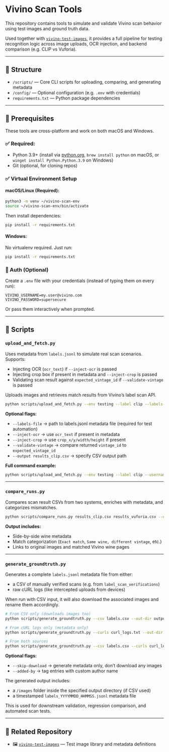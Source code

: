 # Vivino Scan Tools

This repository contains tools to simulate and validate Vivino scan behavior using test images and ground truth data.

Used together with [`vivino-test-images`](https://github.com/p47r1ckp3t3rs3n/vivino-test-images), it provides a full pipeline for testing recognition logic across image uploads, OCR injection, and backend comparison (e.g. CLIP vs Vuforia).

---

## 📁 Structure

* `/scripts/` — Core CLI scripts for uploading, comparing, and generating metadata
* `/config/` — Optional configuration (e.g. `.env` with credentials)
* `requirements.txt` — Python package dependencies

---

## 🧰 Prerequisites

These tools are cross-platform and work on both macOS and Windows.

### ✅ Required:

* Python 3.9+ (install via [python.org](https://www.python.org/downloads/), `brew install python` on macOS, or `winget install Python.Python.3.9` on Windows)
* Git (optional, for cloning repos)

### ✅ Virtual Environment Setup

#### macOS/Linux (Required):

```bash
python3 -m venv ~/vivino-scan-env
source ~/vivino-scan-env/bin/activate
```

Then install dependencies:

```bash
pip install -r requirements.txt
```

#### Windows:

No virtualenv required. Just run:

```bash
pip install -r requirements.txt
```

### 🔐 Auth (Optional)

Create a `.env` file with your credentials (instead of typing them on every run):

```env
VIVINO_USERNAME=my.user@vivino.com
VIVINO_PASSWORD=supersecure
```

Or pass them interactively when prompted.

---

## 🔧 Scripts

### `upload_and_fetch.py`

Uses metadata from `labels.jsonl` to simulate real scan scenarios. Supports:

* Injecting OCR (`ocr_text`) if `--inject-ocr` is passed
* Injecting crop box if present in metadata and `--inject-crop` is passed
* Validating scan result against `expected_vintage_id` if `--validate-vintage` is passed

Uploads images and retrieves match results from Vivino’s label scan API.

```bash
python scripts/upload_and_fetch.py --env testing --label clip --labels-file ../vivino-test-images/metadata/labels.jsonl --inject-ocr --validate-vintage --output results_clip.csv
```

**Optional flags:**

* `--labels-file` → path to labels.jsonl metadata file (required for test automation)
* `--inject-ocr` → use `ocr_text` if present in metadata
* `--inject-crop` → use `crop_x/y/width/height` if present
* `--validate-vintage` → compare returned `vintage_id` to `expected_vintage_id`
* `--output results_clip.csv` → specify CSV output path

**Full command example:**

```bash
python scripts/upload_and_fetch.py --env testing --label clip --username my.user@vivino.com --password Password1! --labels-file ../vivino-test-images/metadata/labels.jsonl
```

---

### `compare_runs.py`

Compares scan result CSVs from two systems, enriches with metadata, and categorizes mismatches.

```bash
python scripts/compare_runs.py results_clip.csv results_vuforia.csv --output comparison.xlsx --use-cache
```

**Output includes:**

* Side-by-side wine metadata
* Match categorization (`Exact match`, `Same wine, different vintage`, etc.)
* Links to original images and matched Vivino wine pages

---

### `generate_groundtruth.py`

Generates a complete `labels.jsonl` metadata file from either:

* a CSV of manually verified scans (e.g. from `label_scan_verifications`)
* raw cURL logs (like intercepted uploads from devices)

When run with CSV input, it will also download the associated images and rename them accordingly.

```bash
# From CSV only (downloads images too)
python scripts/generate_groundtruth.py --csv labels.csv --out-dir output_folder

# From cURL logs only (metadata only)
python scripts/generate_groundtruth.py --curls curl_logs.txt --out-dir output_folder

# From both sources
python scripts/generate_groundtruth.py --csv labels.csv --curls curl_logs.txt --out-dir output_folder
```

**Optional flags:**

* `--skip-download` → generate metadata only, don’t download any images
* `--added-by` → tag entries with custom author name

The generated output includes:

* a `/images` folder inside the specified output directory (if CSV used)
* a timestamped `labels_YYYYMMDD_HHMMSS.jsonl` metadata file

This is used for downstream validation, regression comparison, and automated scan tests.

---

## 🔗 Related Repository

* 🖼 [`vivino-test-images`](https://github.com/p47r1ckp3t3rs3n/vivino-test-images) — Test image library and metadata definitions
